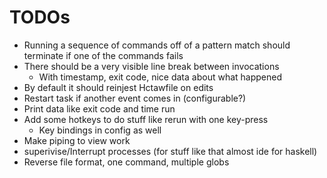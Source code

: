 # TODOs
* Running a sequence of commands off of a pattern match should terminate if one of the commands fails
* There should be a very visible line break between invocations
  * With timestamp, exit code, nice data about what happened
* By default it should reinjest Hctawfile on edits
* Restart task if another event comes in (configurable?)
* Print data like exit code and time run
* Add some hotkeys to do stuff like rerun with one key-press
  * Key bindings in config as well
* Make piping to view work
* superivise/Interrupt processes (for stuff like that almost ide for haskell)
* Reverse file format, one command, multiple globs

